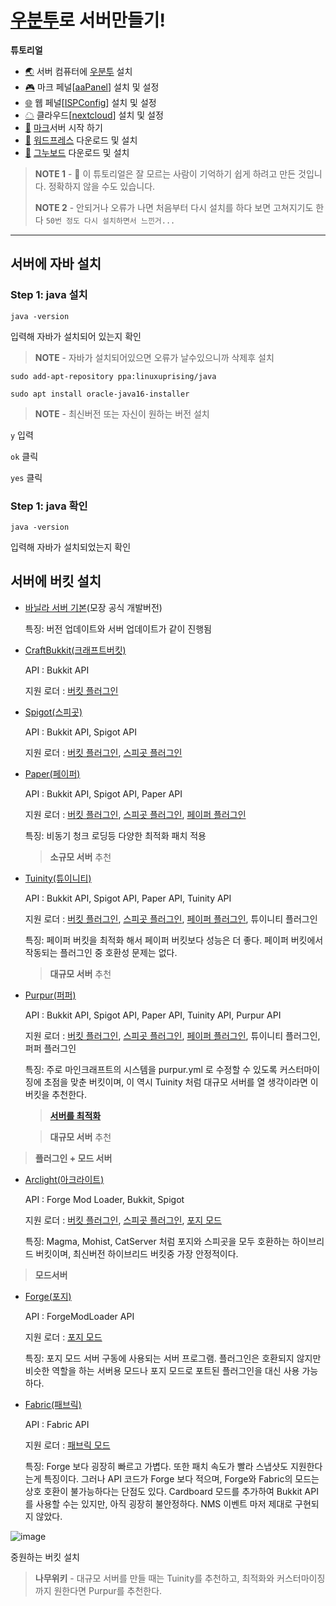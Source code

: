 # [우분투](https://ubuntu.com/download/server)로 서버만들기!


**튜토리얼**

- [🌏](https://github.com/TWOJOB/server/blob/main/ubuntu/ubuntu.md) 서버 컴퓨터에 [우분투](https://ubuntu.com/download/server) 설치
- [🎮](https://github.com/TWOJOB/server/blob/main/ubuntu/aaPanel.md) 마크 페널[[aaPanel](https://www.aapanel.com/index.html)] 설치 및 설정
- [🌐](https://github.com/TWOJOB/server/blob/main/ubuntu/ISPConfig.md) 웹 페널[[ISPConfig](https://www.ispconfig.org/)] 설치 및 설정
- [☁](https://github.com/TWOJOB/server/blob/main/ubuntu/nextcloud.md) 클라우드[[nextcloud](https://nextcloud.com/)] 설치 및 설정
- [🚀](https://github.com/TWOJOB/server/blob/main/ubuntu/minecraftinsall.md) [마크](https://www.minecraft.net/ko-kr)서버 시작 하기
- [🚀](https://github.com/TWOJOB/server/blob/main/ubuntu/wordpress.md) [워드프레스](https://ko.wordpress.org/download/) 다운로드 및 설치
- [🚀](https://github.com/TWOJOB/server/blob/main/ubuntu/gnuboard.md) [그누보드](https://sir.kr/g5_pds) 다운로드 및 설치

> **NOTE 1** - 👋 이 튜토리얼은 잘 모르는 사람이 기억하기 쉽게 하려고 만든 것입니다. 정확하지 않을 수도 있습니다.
>
> **NOTE 2** - 안되거나 오류가 나면 처음부터 다시 설치를 하다 보면 고쳐지기도 한다   `50번 정도 다시 설치하면서 느낀거...`

----


## 서버에 자바 설치

### Step 1: java 설치

``` Linux
java -version
```
입력해 자바가 설치되어 있는지 확인

> **NOTE** - 자바가 설치되어있으면 오류가 날수있으니까 삭제후 설치

``` Linux
sudo add-apt-repository ppa:linuxuprising/java
```

``` Linux
sudo apt install oracle-java16-installer
```

> **NOTE** - 최신버전 또는 자신이 원하는 버전 설치

`y` 입력

`ok` 클릭

`yes` 클릭

### Step 1: java 확인

``` Linux
java -version
```
입력해 자바가 설치되었는지 확인

## 서버에 버킷 설치

- [바닐라 서버 기본](https://www.minecraft.net/download/server)(모장 공식 개발버전)

    특징: 버전 업데이트와 서버 업데이트가 같이 진행됨
    
- [CraftBukkit(크래프트버킷)](https://getbukkit.org/download/craftbukkit)

    API : Bukkit API
    
    지원 로더 : [버킷 플러그인](https://dev.bukkit.org/bukkit-plugins)
    
    
- [Spigot(스피곳)](https://getbukkit.org/download/spigot)

    API : Bukkit API, Spigot API
    
    지원 로더 : [버킷 플러그인](https://dev.bukkit.org/bukkit-plugins), [스피곳 플러그인](https://www.spigotmc.org/resources/categories/spigot.4/)
    
    
- [Paper(페이퍼)](https://papermc.io/downloads)

    API : Bukkit API, Spigot API, Paper API
    
    지원 로더 : [버킷 플러그인](https://dev.bukkit.org/bukkit-plugins), [스피곳 플러그인](https://www.spigotmc.org/resources/categories/spigot.4/), [페이퍼 플러그인](https://papermc.io/forums/c/plugin-releases/15)
    
    특징: 비동기 청크 로딩등 다양한 최적화 패치 적용
    
    > **소규모 서버** 추천
    
    
- [Tuinity(튜이니티)](https://github.com/Tuinity/Tuinity)

    API : Bukkit API, Spigot API, Paper API, Tuinity API
    
    지원 로더 : [버킷 플러그인](https://dev.bukkit.org/bukkit-plugins), [스피곳 플러그인](https://www.spigotmc.org/resources/categories/spigot.4/), [페이퍼 플러그인](https://papermc.io/forums/c/plugin-releases/15), 튜이니티 플러그인
    
    특징: 페이퍼 버킷을 최적화 해서 페이퍼 버킷보다 성능은 더 좋다. 페이퍼 버킷에서 작동되는 플러그인 중 호환성 문제는 없다.
    
    > **대규모 서버** 추천
    
    
- [Purpur(퍼퍼)](https://purpurmc.org/)

    API : Bukkit API, Spigot API, Paper API, Tuinity API, Purpur API
    
    지원 로더 : [버킷 플러그인](https://dev.bukkit.org/bukkit-plugins), [스피곳 플러그인](https://www.spigotmc.org/resources/categories/spigot.4/), [페이퍼 플러그인](https://papermc.io/forums/c/plugin-releases/15), 튜이니티 플러그인, 퍼퍼 플러그인
    
    특징: 주로 마인크래프트의 시스템을 purpur.yml 로 수정할 수 있도록 커스터마이징에 초점을 맞춘 버킷이며, 이 역시 Tuinity 처럼 대규모 서버를 열 생각이라면 이 버킷을 추천한다.
    
    > **[서버를 최적화](https://github.com/YouHaveTrouble/minecraft-optimization)** 

    > **대규모 서버** 추천
    
    
> **플러그인 + 모드 서버**
- [Arclight(아크라이트)](https://github.com/IzzelAliz/Arclight)

    API : Forge Mod Loader, Bukkit, Spigot
    
    지원 로더 : [버킷 플러그인](https://dev.bukkit.org/bukkit-plugins), [스피곳 플러그인](https://www.spigotmc.org/resources/categories/spigot.4/), [포지 모드](https://www.curseforge.com/minecraft/mc-mods)
    
    특징: Magma, Mohist, CatServer 처럼 포지와 스피곳을 모두 호환하는 하이브리드 버킷이며, 최신버전 하이브리드 버킷중 가장 안정적이다.
    
    
> **모드서버**
- [Forge(포지)](https://files.minecraftforge.net/net/minecraftforge/forge/)

    API : ForgeModLoader API
    
    지원 로더 : [포지 모드](https://www.curseforge.com/minecraft/mc-mods)
    
    특징: 포지 모드 서버 구동에 사용되는 서버 프로그램. 플러그인은 호환되지 않지만 비슷한 역할을 하는 서버용 모드나 포지 모드로 포트된 플러그인을 대신 사용 가능하다.
    
    
- [Fabric(패브릭)](https://purpur.pl3x.net/downloads/#1.16.5)

    API : Fabric API
    
    지원 로더 : [패브릭 모드](https://www.curseforge.com/minecraft/mc-mods)
    
    특징: Forge 보다 굉장히 빠르고 가볍다. 또한 패치 속도가 빨라 스냅샷도 지원한다는게 특징이다. 그러나 API 코드가 Forge 보다 적으며, Forge와 Fabric의 모드는 상호 호환이 불가능하다는 단점도 있다. Cardboard 모드를 추가하여 Bukkit API를 사용할 수는 있지만, 아직 굉장히 불안정하다. NMS 이벤트 마저 제대로 구현되지 않았다.
    




![image](https://user-images.githubusercontent.com/62547528/127183197-bde55920-f119-4cb8-b028-1ad3c8d16aa4.png)

중원하는 버킷 설치

> **나무위키** - 대규모 서버를 만들 때는 Tuinity를 추천하고, 최적화와 커스터마이징까지 원한다면 Purpur를 추천한다.


